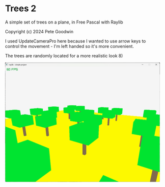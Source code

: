 # Trees 2

A simple set of trees on a plane, in Free Pascal with Raylib

Copyright (c) 2024 Pete Goodwin

I used UpdateCameraPro here because I wanted to use arrow keys to control the movement - I'm left handed so it's more convenient.

The trees are randomly located for a more realistic look 8)

![image](trees.png)

